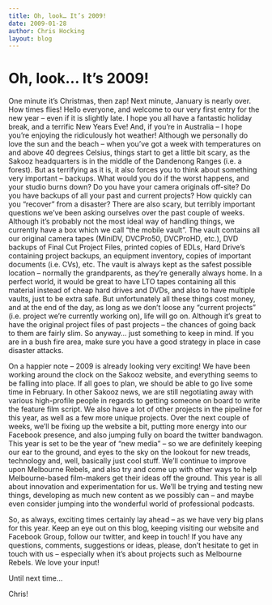 ```yaml
---
title: Oh, look… It’s 2009!
date: 2009-01-28
author: Chris Hocking
layout: blog
---
```

# Oh, look… It’s 2009!

One minute it’s Christmas, then zap! Next minute, January is nearly over. How times flies! Hello everyone, and welcome to our very first entry for the new year – even if it is slightly late. I hope you all have a fantastic holiday break, and a terrific New Years Eve! And, if you’re in Australia – I hope you’re enjoying the ridiculously hot weather! Although we personally do love the sun and the beach – when you’ve got a week with temperatures on and above 40 degrees Celsius, things start to get a little bit scary, as the Sakooz headquarters is in the middle of the Dandenong Ranges (i.e. a forest). But as terrifying as it is, it also forces you to think about something very important – backups. What would you do if the worst happens, and your studio burns down? Do you have your camera originals off-site? Do you have backups of all your past and current projects? How quickly can you “recover” from a disaster? There are also scary, but terribly important questions we’ve been asking ourselves over the past couple of weeks. Although it’s probably not the most ideal way of handling things, we currently have a box which we call “the mobile vault”. The vault contains all our original camera tapes (MiniDV, DVCPro50, DVCProHD, etc.), DVD backups of Final Cut Project Files, printed copies of EDLs, Hard Drive’s containing project backups, an equipment inventory, copies of important documents (i.e. CVs), etc. The vault is always kept as the safest possible location – normally the grandparents, as they’re generally always home. In a perfect world, it would be great to have LTO tapes containing all this material instead of cheap hard drives and DVDs, and also to have multiple vaults, just to be extra safe. But unfortunately all these things cost money, and at the end of the day, as long as we don’t loose any “current projects” (i.e. project we’re currently working on), life will go on. Although it’s great to have the original project files of past projects – the chances of going back to them are fairly slim. So anyway… just something to keep in mind. If you are in a bush fire area, make sure you have a good strategy in place in case disaster attacks.

On a happier note – 2009 is already looking very exciting! We have been working around the clock on the Sakooz website, and everything seems to be falling into place. If all goes to plan, we should be able to go live some time in February. In other Sakooz news, we are still negotiating away with various high-profile people in regards to getting someone on board to write the feature film script. We also have a lot of other projects in the pipeline for this year, as well as a few more unique projects. Over the next couple of weeks, we’ll be fixing up the website a bit, putting more energy into our Facebook presence, and also jumping fully on board the twitter bandwagon. This year is set to be the year of “new media” – so we are definitely keeping our ear to the ground, and eyes to the sky on the lookout for new treads, technology and, well, basically just cool stuff. We’ll continue to improve upon Melbourne Rebels, and also try and come up with other ways to help Melbourne-based film-makers get their ideas off the ground. This year is all about innovation and experimentation for us. We’ll be trying and testing new things, developing as much new content as we possibly can – and maybe even consider jumping into the wonderful world of professional podcasts.

So, as always, exciting times certainly lay ahead – as we have very big plans for this year. Keep an eye out on this blog, keeping visiting our website and Facebook Group, follow our twitter, and keep in touch! If you have any questions, comments, suggestions or ideas, please, don’t hesitate to get in touch with us – especially when it’s about projects such as Melbourne Rebels. We love your input!

Until next time…

Chris!